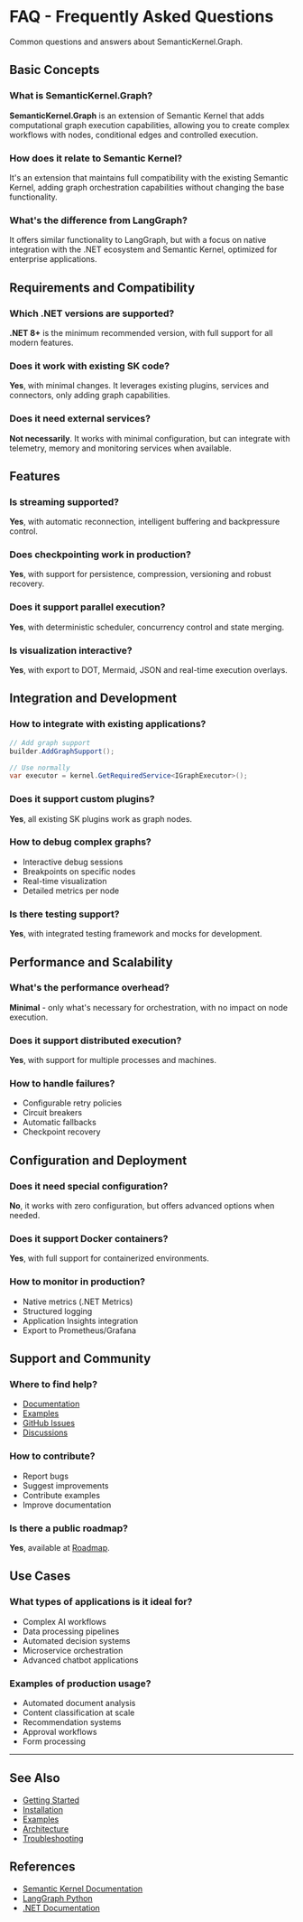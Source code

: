 # FAQ - Frequently Asked Questions

Common questions and answers about SemanticKernel.Graph.

## Basic Concepts

### What is SemanticKernel.Graph?
**SemanticKernel.Graph** is an extension of Semantic Kernel that adds computational graph execution capabilities, allowing you to create complex workflows with nodes, conditional edges and controlled execution.

### How does it relate to Semantic Kernel?
It's an extension that maintains full compatibility with the existing Semantic Kernel, adding graph orchestration capabilities without changing the base functionality.

### What's the difference from LangGraph?
It offers similar functionality to LangGraph, but with a focus on native integration with the .NET ecosystem and Semantic Kernel, optimized for enterprise applications.

## Requirements and Compatibility

### Which .NET versions are supported?
**.NET 8+** is the minimum recommended version, with full support for all modern features.

### Does it work with existing SK code?
**Yes**, with minimal changes. It leverages existing plugins, services and connectors, only adding graph capabilities.

### Does it need external services?
**Not necessarily**. It works with minimal configuration, but can integrate with telemetry, memory and monitoring services when available.

## Features

### Is streaming supported?
**Yes**, with automatic reconnection, intelligent buffering and backpressure control.

### Does checkpointing work in production?
**Yes**, with support for persistence, compression, versioning and robust recovery.

### Does it support parallel execution?
**Yes**, with deterministic scheduler, concurrency control and state merging.

### Is visualization interactive?
**Yes**, with export to DOT, Mermaid, JSON and real-time execution overlays.

## Integration and Development

### How to integrate with existing applications?
```csharp
// Add graph support
builder.AddGraphSupport();

// Use normally
var executor = kernel.GetRequiredService<IGraphExecutor>();
```

### Does it support custom plugins?
**Yes**, all existing SK plugins work as graph nodes.

### How to debug complex graphs?
- Interactive debug sessions
- Breakpoints on specific nodes
- Real-time visualization
- Detailed metrics per node

### Is there testing support?
**Yes**, with integrated testing framework and mocks for development.

## Performance and Scalability

### What's the performance overhead?
**Minimal** - only what's necessary for orchestration, with no impact on node execution.

### Does it support distributed execution?
**Yes**, with support for multiple processes and machines.

### How to handle failures?
- Configurable retry policies
- Circuit breakers
- Automatic fallbacks
- Checkpoint recovery

## Configuration and Deployment

### Does it need special configuration?
**No**, it works with zero configuration, but offers advanced options when needed.

### Does it support Docker containers?
**Yes**, with full support for containerized environments.

### How to monitor in production?
- Native metrics (.NET Metrics)
- Structured logging
- Application Insights integration
- Export to Prometheus/Grafana

## Support and Community

### Where to find help?
- [Documentation](../index.md)
- [Examples](../examples/index.md)
- [GitHub Issues](https://github.com/your-org/semantic-kernel-graph/issues)
- [Discussions](https://github.com/your-org/semantic-kernel-graph/discussions)

### How to contribute?
- Report bugs
- Suggest improvements
- Contribute examples
- Improve documentation

### Is there a public roadmap?
**Yes**, available at [Roadmap](../architecture/implementation-roadmap.md).

## Use Cases

### What types of applications is it ideal for?
- Complex AI workflows
- Data processing pipelines
- Automated decision systems
- Microservice orchestration
- Advanced chatbot applications

### Examples of production usage?
- Automated document analysis
- Content classification at scale
- Recommendation systems
- Approval workflows
- Form processing

---

## See Also

- [Getting Started](../getting-started.md)
- [Installation](../installation.md)
- [Examples](../examples/index.md)
- [Architecture](../architecture/index.md)
- [Troubleshooting](../troubleshooting.md)

## References

- [Semantic Kernel Documentation](https://learn.microsoft.com/en-us/semantic-kernel/)
- [LangGraph Python](https://langchain-ai.github.io/langgraph/)
- [.NET Documentation](https://docs.microsoft.com/en-us/dotnet/)
